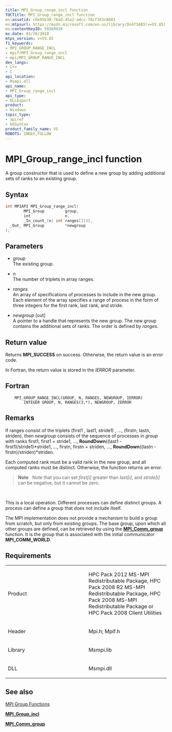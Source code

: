 ```yaml
---
title: MPI_Group_range_incl function
TOCTitle: MPI_Group_range_incl function
ms:assetid: c6e95b30-78ad-45a2-adcc-78cf343c8681
ms:mtpsurl: https://msdn.microsoft.com/en-us/library/Dn473403(v=VS.85)
ms:contentKeyID: 59360939
ms.date: 03/28/2018
mtps_version: v=VS.85
f1_keywords:
- MPI_GROUP_RANGE_INCL
- mpif/MPI_Group_range_incl
- mpi/MPI_GROUP_RANGE_INCL
dev_langs:
- C++
- C
api_location:
- Msmpi.dll
api_name:
- MPI_Group_range_incl
api_type:
- DLLExport
product:
- Windows
topic_type:
- apiref
- kbSyntax
product_family_name: VS
ROBOTS: INDEX,FOLLOW
---
```


# MPI\_Group\_range\_incl function

A group constructor that is used to define a new group by adding additional sets of ranks to an existing group.

## Syntax

``` c++
int MPIAPI MPI_Group_range_incl(
        MPI_Group         group,
        int               n,
        _In_count_(n) int ranges[][3],
  _Out_ MPI_Group         *newgroup
);
```

## Parameters

  - *group*  
    The existing group.

  - *n*  
    The number of triplets in array ranges.

  - *ranges*  
    An array of specifications of processes to include in the new group. Each element of the array specifies a range of process in the form of three integers for the first rank, last rank, and stride.

  - *newgroup* \[out\]  
    A pointer to a handle that represents the new group. The new group contains the additional sets of ranks. The order is defined by *ranges*.

## Return value

Returns **MPI\_SUCCESS** on success. Otherwise, the return value is an error code.

In Fortran, the return value is stored in the *IERROR* parameter.

## Fortran

``` FORTRAN
    MPI_GROUP_RANGE_INCL(GROUP, N, RANGES, NEWGROUP, IERROR)
        INTEGER GROUP, N, RANGES(3,*), NEWGROUP, IERROR
```

## Remarks

If ranges consist of the triplets (first1 , last1, stride1) , ..., (firstn, lastn, striden), then *newgroup* consists of the sequence of processes in *group* with ranks first1, first1 + stride1, ..., **RoundDown**((last1 - first1)/stride1)\*stride1, ..., firstn, firstn + striden, ..., **RoundDown**((lastn - firstn)/striden)\*striden.

Each computed rank must be a valid rank in the new group, and all computed ranks must be distinct. Otherwise, the function returns an error.

> **Note**  
> Note that you can set *first\[i\]* greater than *last\[i\]*, and *stride\[i\]* can be negative, but it cannot be zero.

 

This is a local operation. Different processes can define distinct groups. A process can define a group that does not include itself.

The MPI implementation does not provide a mechanism to build a group from scratch, but only from existing groups. The base group, upon which all other groups are defined, can be retrieved by using the [**MPI\_Comm\_group**](mpi-comm-group-function.md) function. It is the group that is associated with the initial communicator **MPI\_COMM\_WORLD**.

## Requirements

<table>
<colgroup>
<col style="width: 50%" />
<col style="width: 50%" />
</colgroup>
<tbody>
<tr class="odd">
<td><p>Product</p></td>
<td><p>HPC Pack 2012 MS-MPI Redistributable Package, HPC Pack 2008 R2 MS-MPI Redistributable Package, HPC Pack 2008 MS-MPI Redistributable Package or HPC Pack 2008 Client Utilities</p></td>
</tr>
<tr class="even">
<td><p>Header</p></td>
<td>Mpi.h;
Mpif.h</td>
</tr>
<tr class="odd">
<td><p>Library</p></td>
<td>Msmpi.lib</td>
</tr>
<tr class="even">
<td><p>DLL</p></td>
<td>Msmpi.dll</td>
</tr>
</tbody>
</table>


## See also

[MPI Group Functions](mpi-group-functions.md)

[**MPI\_Group\_incl**](mpi-group-incl-function.md)

[**MPI\_Comm\_group**](mpi-comm-group-function.md)

